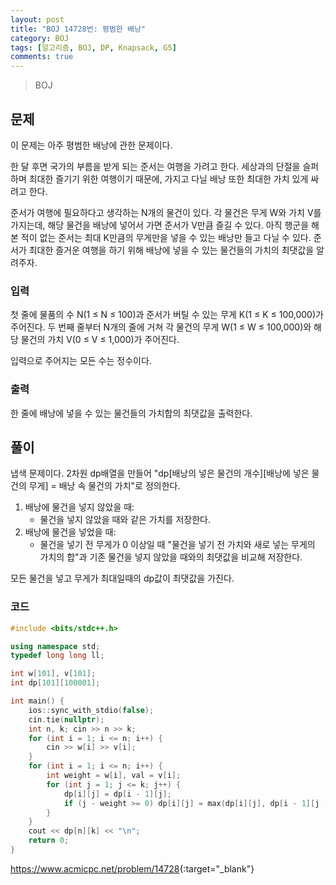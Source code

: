 ```yaml
---
layout: post
title: "BOJ 14728번: 평범한 배낭"
category: BOJ
tags: [알고리즘, BOJ, DP, Knapsack, G5]
comments: true
---
```


> BOJ

## 문제
이 문제는 아주 평범한 배낭에 관한 문제이다.

한 달 후면 국가의 부름을 받게 되는 준서는 여행을 가려고 한다. 세상과의 단절을 슬퍼하며 최대한 즐기기 위한 여행이기 때문에, 가지고 다닐 배낭 또한 최대한 가치 있게 싸려고 한다.

준서가 여행에 필요하다고 생각하는 N개의 물건이 있다. 각 물건은 무게 W와 가치 V를 가지는데, 해당 물건을 배낭에 넣어서 가면 준서가 V만큼 즐길 수 있다. 아직 행군을 해본 적이 없는 준서는 최대 K만큼의 무게만을 넣을 수 있는 배낭만 들고 다닐 수 있다. 준서가 최대한 즐거운 여행을 하기 위해 배낭에 넣을 수 있는 물건들의 가치의 최댓값을 알려주자.


### 입력
첫 줄에 물품의 수 N(1 ≤ N ≤ 100)과 준서가 버틸 수 있는 무게 K(1 ≤ K ≤ 100,000)가 주어진다. 두 번째 줄부터 N개의 줄에 거쳐 각 물건의 무게 W(1 ≤ W ≤ 100,000)와 해당 물건의 가치 V(0 ≤ V ≤ 1,000)가 주어진다.

입력으로 주어지는 모든 수는 정수이다.


### 출력
한 줄에 배낭에 넣을 수 있는 물건들의 가치합의 최댓값을 출력한다.

## 풀이
냅색 문제이다. 2차원 dp배열을 만들어 "dp[배낭의 넣은 물건의 개수][배낭에 넣은 물건의 무게] = 배낭 속 물건의 가치"로 정의한다.

1. 배낭에 물건을 넣지 않았을 때:
	* 물건을 넣지 않았을 때와 같은 가치를 저장한다.
2. 배낭에 물건을 넣었을 때:
	* 물건을 넣기 전 무게가 0 이상일 때 "물건을 넣기 전 가치와 새로 넣는 무게의 가치의 합"과 기존 물건을 넣지 않았을 때와의 최댓값을 비교해 저장한다.

모든 물건을 넣고 무게가 최대일때의 dp값이 최댓값을 가진다.

### 코드
```c++
#include <bits/stdc++.h>

using namespace std;
typedef long long ll;

int w[101], v[101];
int dp[101][100001];

int main() {
    ios::sync_with_stdio(false);
    cin.tie(nullptr);
    int n, k; cin >> n >> k;
    for (int i = 1; i <= n; i++) {
        cin >> w[i] >> v[i];
    }
    for (int i = 1; i <= n; i++) {
        int weight = w[i], val = v[i];
        for (int j = 1; j <= k; j++) {
            dp[i][j] = dp[i - 1][j];
            if (j - weight >= 0) dp[i][j] = max(dp[i][j], dp[i - 1][j - weight] + val);
        }
    }
    cout << dp[n][k] << "\n";
    return 0;
}

```

<https://www.acmicpc.net/problem/14728>{:target="_blank"}
